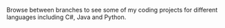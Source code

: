 Browse between branches to see some of my coding projects for different languages including C#, Java and Python.